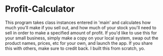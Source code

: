 # Profit-Calculator

This program takes class instances entered in 'main' and calculates how much you'll make if you sell out, 
and how much of your stock you'll need to sell in order to make a specified amount of profit.
If you'd like to use this for your small business, simply make a copy on your local system, swap out the product names, 
prices, etc for your own, and launch the app. If you share this with others, make sure to credit back. I built this from scratch, yo.
